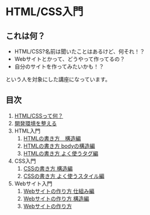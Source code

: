 # HTML/CSS入門
## これは何？

- HTML/CSS?名前は聞いたことはあるけど、何それ！？
- Webサイトとかって、どうやって作ってるの？
- 自分のサイトを作ってみたいかも！？

という人を対象にした講座になっています。

## 目次

 1. [HTML/CSSって何？](./document/1_what_is_html_css/index.md)
 1. [開発環境を整える](./document/2_environment_setup/index.md)
 1. HTML入門
    1. [HTMLの書き方　構造編](./document/3_HTML_1/index.md)
    1. [HTMLの書き方 bodyの構造編](./document/3_HTML_2/index.md)
    1. [HTMLの書き方 よく使うタグ編](./document/3_HTML_3/index.md)
 1. CSS入門
    1. [CSSの書き方 構造編]()
    1. [CSSの書き方 よく使うスタイル編]()
 1. Webサイト入門
    1. [Webサイトの作り方 仕組み編]()
    1. [Webサイトの作り方 構造編]()
    1. [Webサイトの作り方]()